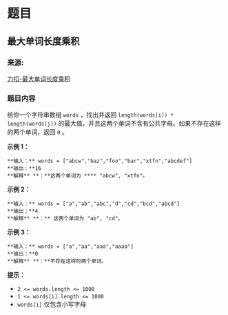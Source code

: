 # 题目

## 最大单词长度乘积

### 来源:

[力扣-最大单词长度乘积](https://leetcode.cn/problems/maximum-product-of-word-lengths/description/)

### 题目内容

给你一个字符串数组 `words` ，找出并返回 `length(words[i]) * length(words[j])`
的最大值，并且这两个单词不含有公共字母。如果不存在这样的两个单词，返回 `0` 。



**示例  1：**

    
    
    **输入：** words = ["abcw","baz","foo","bar","xtfn","abcdef"]
    **输出：**16 
    **解释** **：**这两个单词为 **** "abcw", "xtfn"。

**示例 2：**

    
    
    **输入：** words = ["a","ab","abc","d","cd","bcd","abcd"]
    **输出：**4 
    **解释** **：** 这两个单词为 "ab", "cd"。

**示例 3：**

    
    
    **输入：** words = ["a","aa","aaa","aaaa"]
    **输出：**0 
    **解释** **：**不存在这样的两个单词。
    



**提示：**

  * `2 <= words.length <= 1000`
  * `1 <= words[i].length <= 1000`
  * `words[i]` 仅包含小写字母

